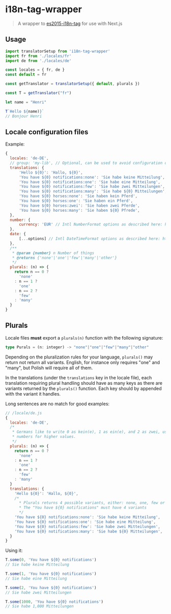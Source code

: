 # i18n-tag-wrapper

> A wrapper to [es2015-i18n-tag](https://github.com/skolmer/es2015-i18n-tag) for use with Next.js

## Usage

```js
import translatorSetup from 'i18n-tag-wrapper'
import fr from './locales/fr'
import de from './locales/de'

const locales = { fr, de }
const default = fr

const getTranslator = translatorSetup({ default, plurals })

const T = getTranslator("fr")

let name = "Henri"

T`Hello ${name)}`
// Bonjour Henri

```

## Locale configuration files

Example:

```js
{
  locales: 'de-DE',
  // group: 'my-lib', // Optional, can be used to avoid configuration overrides. This is recommended for libraries!
  translations: {
      'Hello ${0}': 'Hallo, ${0}',
      'You have ${0} notifications:none': 'Sie habe keine Mitteilung',
      'You have ${0} notifications:one': 'Sie habe eine Mitteilung',
      'You have ${0} notifications:few': 'Sie habe zwei Mitteilungen',
      'You have ${0} notifications:many': 'Sie habe ${0} Mitteilungen',
      'You have ${0} horses:none': 'Sie haben kein Pferd',
      'You have ${0} horses:one': 'Sie haben ein Pferd',
      'You have ${0} horses:zwei': 'Sie haben zwei Pferde',
      'You have ${0} horses:many': 'Sie haben ${0} Pfrede',
  },
  number: {
      currency: 'EUR' // Intl NumberFormat options as described here: https://goo.gl/pDwbG2
  },
  date: {
      [...options] // Intl DateTimeFormat options as described here: https://goo.gl/lslekB
  },
  /**
   * @param {number} n Number of things
   * @returns {'none'|'one'|'few'|'many'|'other'}
   */
  plurals: (n) => {
    return n == 0 ?
      'none'
    : n == 1 ?
      'one'
    : n == 2 ?
      'few'
    : 'many'
  }
}
```

## Plurals

Locale files **must** export a `plurals(n)` function with the following signature:

```ts
type Purals = (n: integer) -> "none"|"one"|"few"|"many"|"other"
```

Depending on the pluralization rules for your language, `plurals()` may return
not return all variants. English, for instance only requires "one" and "many", but
Polish will require all of them.

In the translations (under the `translations` key in the locale file), each
translation requiring plural handling should have as many keys as there are
variants returned by the `plurals()` function. Each key should by appended with
the variant it handles.

Long sentences are no match for good examples:

```js
// /locale/de.js
{
  locales: 'de-DE',
  /*
   * Germans like to write 0 as kein(e), 1 as ein(e), and 2 as zwei, using
   * numbers for higher values.
   */
  plurals: (n) => {
    return n == 0 ?
      'none'
    : n == 1 ?
      'one'
    : n == 2 ?
      'few'
    : 'many'
  }
  translations: {
    'Hello ${0}': 'Hallo, ${0}',
    /*
      * Plurals returns 4 possible variants, either: none, one, few or many
      * The "You have ${0} notifications" must have 4 variants
      */
    'You have ${0} notifications:none': 'Sie habe keine Mitteilung',
    'You have ${0} notifications:one': 'Sie habe eine Mitteilung',
    'You have ${0} notifications:few': 'Sie habe zwei Mitteilungen',
    'You have ${0} notifications:many': 'Sie habe ${0} Mitteilungen',
  }
}
```

Using it:

```js
T.some(0, 'You have ${0} notifications')
// Sie habe keine Mitteilung

T.some(1, 'You have ${0} notifications')
// Sie habe eine Mitteilung

T.some(2, 'You have ${0} notifications')
// Sie habe zwei Mitteilungen

T.some(1000, 'You have ${0} notifications')
// Sie habe 1,000 Mitteilungen
```
